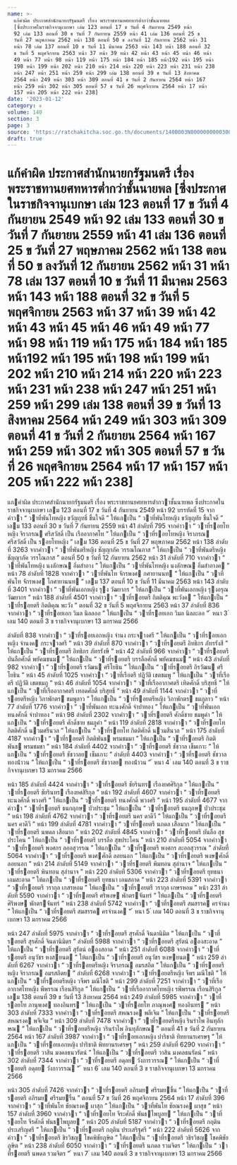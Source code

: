 ```yaml
---
name: >-
  แก้คำผิด ประกาศสำนักนายกรัฐมนตรี เรื่อง พระราชทานยศทหารต่ำกว่าชั้นนายพล
  [ซึ่งประกาศในราชกิจจานุเบกษา เล่ม 123 ตอนที่ 17 ข วันที่ 4 กันยายน 2549 หน้า
  92 เล่ม 133 ตอนที่ 30 ข วันที่ 7 กันยายน 2559 หน้า 41 เล่ม 136 ตอนที่ 25 ข
  วันที่ 27 พฤษภาคม 2562 หน้า 138 ตอนที่ 50 ข ลงวันที่ 12 กันยายน 2562 หน้า 31
  หน้า 78 เล่ม 137 ตอนที่ 10 ข วันที่ 11 มีนาคม 2563 หน้า 143 หน้า 188 ตอนที่ 32
  ข วันที่ 5 พฤศจิกายน 2563 หน้า 37 หน้า 39 หน้า 42 หน้า 43 หน้า 45 หน้า 46 หน้า
  49 หน้า 77 หน้า 98 หน้า 119 หน้า 175 หน้า 184 หน้า 185 หน้า192 หน้า 195 หน้า
  198 หน้า 199 หน้า 202 หน้า 210 หน้า 214 หน้า 220 หน้า 223 หน้า 231 หน้า 238
  หน้า 247 หน้า 251 หน้า 259 หน้า 299 เล่ม 138 ตอนที่ 39 ข วันที่ 13 สิงหาคม
  2564 หน้า 249 หน้า 303 หน้า 309 ตอนที่ 41 ข วันที่ 2 กันยายน 2564 หน้า 167
  หน้า 259 หน้า 302 หน้า 305 ตอนที่ 57 ข วันที่ 26 พฤศจิกายน 2564 หน้า 17 หน้า
  157 หน้า 205 หน้า 222 หน้า 238]
date: '2023-01-12'
category: ข
volume: 140
section: 3
page: 3
source: 'https://ratchakitcha.soc.go.th/documents/140B003N0000000000300.pdf'
draft: true
---
```


# แก้คำผิด ประกาศสำนักนายกรัฐมนตรี เรื่อง พระราชทานยศทหารต่ำกว่าชั้นนายพล [ซึ่งประกาศในราชกิจจานุเบกษา เล่ม 123 ตอนที่ 17 ข วันที่ 4 กันยายน 2549 หน้า 92 เล่ม 133 ตอนที่ 30 ข วันที่ 7 กันยายน 2559 หน้า 41 เล่ม 136 ตอนที่ 25 ข วันที่ 27 พฤษภาคม 2562 หน้า 138 ตอนที่ 50 ข ลงวันที่ 12 กันยายน 2562 หน้า 31 หน้า 78 เล่ม 137 ตอนที่ 10 ข วันที่ 11 มีนาคม 2563 หน้า 143 หน้า 188 ตอนที่ 32 ข วันที่ 5 พฤศจิกายน 2563 หน้า 37 หน้า 39 หน้า 42 หน้า 43 หน้า 45 หน้า 46 หน้า 49 หน้า 77 หน้า 98 หน้า 119 หน้า 175 หน้า 184 หน้า 185 หน้า192 หน้า 195 หน้า 198 หน้า 199 หน้า 202 หน้า 210 หน้า 214 หน้า 220 หน้า 223 หน้า 231 หน้า 238 หน้า 247 หน้า 251 หน้า 259 หน้า 299 เล่ม 138 ตอนที่ 39 ข วันที่ 13 สิงหาคม 2564 หน้า 249 หน้า 303 หน้า 309 ตอนที่ 41 ข วันที่ 2 กันยายน 2564 หน้า 167 หน้า 259 หน้า 302 หน้า 305 ตอนที่ 57 ข วันที่ 26 พฤศจิกายน 2564 หน้า 17 หน้า 157 หน้า 205 หน้า 222 หน้า 238]

แกคําผิด ประกาศสํานักนายกรัฐมนตรี เรื่อง พระราชทานยศทหารต่ํากวาชั้นนายพล ซึ่งประกาศในราชกิจจานุเบกษา เลม 123 ตอนที่ 17 ข วันที่ 4 กันยายน 2549 หน้า 92 บรรทัดที่ 15 จากคําวา “ วาที่พันโทหญิง ขวัญฤทธิ์ ชื่นใจดี ” ให้แกเป็น “ วาที่พันโทหญิง ขวัญฤทัย ชื่นใจดี ” เลม 133 ตอนที่ 30 ข วันที่ 7 กันยายน 2559 หน้า 41 ลําดับที่ 795 จากคําวา “ วาที่รอยโทหญิง จิราภรณ ศรีสวัสดิ์ เป็น เรืออากาศโท ” ให้แกเป็น “ วาที่รอยโทหญิง จิราภรณ ศรีสวัสดิ์ เป็น รอยโทหญิง ” เลม 136 ตอนที่ 25 ข วันที่ 27 พฤษภาคม 2562 หน้า 138 ลําดับที่ 3263 จากคําวา “ วาที่พันตรีหญิง ชัญญาภัค วรรณโณภาส ” ให้แกเป็น “ วาที่พันตรีหญิง ชัญญาภัค วรรโณภาส ” ตอนที่ 50 ข วันที่ 12 กันยายน 2562 หน้า 31 ลําดับที่ 710 จากคําวา “ วาที่พันโทหญิง นงลักษณ อิ่มสําอาง ” ให้แกเป็น “ วาที่พันโทหญิง นงลักษณ อิ่มสําอางค ” หน้า 78 ลําดับที่ 1828 จากคําวา “ วาที่พันโท จักรพงศ กศายานนท ” ให้แกเป็น “ วาที่พันโท จักรพงศ โกศายานนท ” เลม 137 ตอนที่ 10 ข วันที่ 11 มีนาคม 2563 หน้า 143 ลําดับที่ 3401 จากคําวา “ วาที่พันเอกหญิง รุง วัฒยากร ” ให้แกเป็น “ วาที่พันเอกหญิง รุงอรุณ วัฒยากร ” หน้า 188 ลําดับที่ 4501 จากคําวา “ วาที่รอยตรี กิตติคุณ พะวังค ” ให้แกเป็น “ วาที่รอยตรี กิตติคุณ พะวัง ” ตอนที่ 32 ข วันที่ 5 พฤศจิกายน 2563 หน้า 37 ลําดับที่ 836 จากคําวา “ วาที่รอยเอก วิมล นิลลออ ” ให้แกเป็น “ วาที่รอยเอก วิมล นิลละออ ” ้ หนา 3 ่ เลม 140 ตอนที่ 3 ข ราชกิจจานุเบกษา 13 มกราคม 2566

ลําดับที่ 838 จากคําวา “ วาที่รอยเอกหญิง จํานง กระจางศรี ” ให้แกเป็น “ วาที่รอยเอกหญิง จํานงค กระจางศรี ” หน้า 39 ลําดับที่ 870 จากคําวา “ วาที่รอยตรี อิทธิกร ภัทรรังสี ” ให้แกเป็น “ วาที่รอยตรี อิทธิกร ภัทรรังษี ” หน้า 42 ลําดับที่ 966 จากคําวา “ วาที่รอยตรี บันลือศักดิ์ พยัคฆชนม ” ให้แกเป็น “ วาที่รอยตรี บรรลือศักดิ์ พยัคฆชนม ” หน้า 43 ลําดับที่ 982 จากคําวา “ วาที่รอยตรี รวัฒน ศรีโยธิน ” ให้แกเป็น “ วาที่รอยตรี ถิรวัฒน ศรีโยธิน ” หน้า 45 ลําดับที่ 1025 จากคําวา “ วาที่เรือตรี ปฏิวัติ เขตชมพู ” ให้แกเป็น “ วาที่เรือตรี ปฏิวัติ เขตชมภู ” หน้า 46 ลําดับที่ 1054 จากคําวา “ วาที่เรืออากาศตรี เทิดศักดิ์ บริสุทธิ์ ” ให้แกเป็น “ วาที่เรืออากาศตรี เทอดศักดิ์ บริสุทธิ์ ” หน้า 49 ลําดับที่ 1144 จากคําวา “ วาที่รอยตรีหญิง วิภาพักตร ชมพูลาว ” ให้แกเป็น “ วาที่รอยตรีหญิง วิภาพักตร ชมภูลาว ” หน้า 77 ลําดับที่ 1776 จากคําวา “ วาที่พันเอก ทะนงศักดิ์ จําปาทอง ” ให้แกเป็น “ วาที่พันเอก ทนงศักดิ์ จําปาทอง ” หน้า 98 ลําดับที่ 2302 จากคําวา “ วาที่รอยตรี ศักดิ์ชาย ชมพูคํา ” ให้แกเป็น “ วาที่รอยตรี ศักดิ์ชาย ชมภูคํา ” หน้า 119 ลําดับที่ 2818 จากคําวา “ วาที่รอยโท กิตติศักดิ์ นวมศรีนวล ” ให้แกเป็น “ วาที่รอยโท กิตติศักดิ์ นวมสีนวล ” หน้า 175 ลําดับที่ 4187 จากคําวา “ วาที่รอยตรี กิตติพันธ พรมชมมา ” ให้แกเป็น “ วาที่รอยตรี กิตติพันธ พรมชมชา ” หน้า 184 ลําดับที่ 4402 จากคําวา “ วาที่รอยตรี ชัชวาล เข็มเกาะ ” ให้แกเป็น “ วาที่รอยตรี ชัชวาลย เข็มเกาะ ” ลําดับที่ 4403 จากคําวา “ วาที่รอยตรี ชัชวาล ทองน้ําวน ” ให้แกเป็น “ วาที่รอยตรี ชัชวาลย ทองน้ําวน ” ้ หนา 4 ่ เลม 140 ตอนที่ 3 ข ราชกิจจานุเบกษา 13 มกราคม 2566

หน้า 185 ลําดับที่ 4424 จากคําวา “ วาที่รอยตรี ชัยรินทร เรืองยศศิริกุล ” ให้แกเป็น “ วาที่รอยตรี ชัยรินทร เรืองยศสิริกุล ” หน้า 192 ลําดับที่ 4607 จากคําวา “ วาที่รอยตรี ทะนงศักดิ์ พวงศรี ” ให้แกเป็น “ วาที่รอยตรี ทนงศักดิ์ พวงศรี ” หน้า 195 ลําดับที่ 4677 จากคําวา “ วาที่รอยตรี ธนกฤกษ บัวประชุม ” ให้แกเป็น “ วาที่รอยตรี ธนฤกษ บัวประชุม ” หน้า 198 ลําดับที่ 4762 จากคําวา “ วาที่รอยตรี นคร ดาดีวี ” ให้แกเป็น “ วาที่รอยตรี นคร คาดีวี ” หน้า 199 ลําดับที่ 4781 จากคําวา “ วาที่รอยตรี นภดล เสือมาก ” ให้แกเป็น “ วาที่รอยตรี นพดล เสือมาก ” หน้า 202 ลําดับที่ 4845 จากคําวา “ วาที่รอยตรี บันลือ สุขประโคน ” ให้แกเป็น “ วาที่รอยตรี บรรลือ สุขประโคน ” หน้า 210 ลําดับที่ 5054 จากคําวา “ วาที่รอยตรี พงศกร ลออสุวรรณ ” ให้แกเป็น “ วาที่รอยตรี พงศกร ละออสุวรรณ ” ลําดับที่ 5064 จากคําวา “ วาที่รอยตรี พงศศักดิ์ ลอยนอก ” ให้แกเป็น “ วาที่รอยตรี พงษศักดิ์ ลอยนอก ” หน้า 214 ลําดับที่ 5149 จากคําวา “ วาที่รอยตรี พิมทอน สุลํานาจ ” ให้แกเป็น “ วาที่รอยตรี พินทอน สุลํานาจ ” หน้า 220 ลําดับที่ 5306 จากคําวา “ วาที่รอยตรี ยุทธนา เอมสะอาด ” ให้แกเป็น “ วาที่รอยตรี ยุทธนา เอมสอาด ” หน้า 223 ลําดับที่ 5391 จากคําวา “ วาที่รอยตรี วรากุล เกสรหอม ” ให้แกเป็น “ วาที่รอยตรี วรากุล เกษรหอม ” หน้า 231 ลําดับที่ 5590 จากคําวา “ วาที่รอยตรี ศริพงษ พักตรจันทร์ ” ให้แกเป็น “ วาที่รอยตรี ศิริพงษ พักตรจันทร์ ” หน้า 238 ลําดับที่ 5742 จากคําวา “ วาที่รอยตรี สมสรรค ครจํานง ” ให้แกเป็น “ วาที่รอยตรี สมสรรค ครจํานงค ” ้ หนา 5 ่ เลม 140 ตอนที่ 3 ข ราชกิจจานุเบกษา 13 มกราคม 2566

หน้า 247 ลําดับที่ 5975 จากคําวา “ วาที่รอยตรี สุรศักดิ์ จินดานิมิต ” ให้แกเป็น “ วาที่รอยตรี สุรศักดิ์ จินดานิมิตร ” ลําดับที่ 5988 จากคําวา “ วาที่รอยตรี สุรัตน์ อองสะอาด ” ให้แกเป็น “ วาที่รอยตรี สุรัตน์ อองสอาด ” หน้า 251 ลําดับที่ 6088 จากคําวา “ วาที่รอยตรี อนุวัชร หงสยนต ” ให้แกเป็น “ วาที่รอยตรี อนุวัชร หงษยนต ” หน้า 259 ลําดับที่ 6267 จากคําวา “ วาที่รอยตรีหญิง จิราภรณ อมรสถิต ” ให้แกเป็น “ วาที่รอยตรีหญิง จิราภรณ อมรสถิตย ” ลําดับที่ 6268 จากคําวา “ วาที่รอยตรีหญิง จีพร มณีโชติ ” ให้แกเป็น “ วาที่รอยตรีหญิง วจีพร มณีโชติ ” หน้า 299 ลําดับที่ 7251 จากคําวา “ วาที่เรืออากาศโทหญิง พีพรรณ เรือนสิริกูล ” ให้แกเป็น “ วาที่เรืออากาศโทหญิง รพีพรรณ เรือนสิริกูล ” เลม 138 ตอนที่ 39 ข วันที่ 13 สิงหาคม 2564 หน้า 249 ลําดับที่ 5985 จากคําวา “ วาที่รอยโท ภานุพงศ ทองอินทร ” ให้แกเป็น “ วาที่รอยโท ภาณุพงศ ทองอินทร ” หน้า 303 ลําดับที่ 7333 จากคําวา “ วาที่รอยตรี สหณรงค พลีเจิม ” ให้แกเป็น “ วาที่รอยตรี สหณรงค พจีเจิม ” หน้า 309 ลําดับที่ 7478 จากคําวา “ วาที่รอยตรีหญิง รินรําไพ อินทุลักษณ ” ให้แกเป็น “ วาที่รอยตรีหญิง วรินรําไพ อินทุลักษณ ” ตอนที่ 41 ข วันที่ 2 กันยายน 2564 หน้า 167 ลําดับที่ 3987 จากคําวา “ วาที่รอยเอกหญิง ปาริชาติ ทิทยานรเศรษฐ ” ให้แกเป็น “ วาที่รอยเอกหญิง ปาริชาติ พิทยานรเศรษฐ ” หน้า 259 ลําดับที่ 6290 จากคําวา “ วาที่รอยตรี วาสิน มงคลธนวรัตน์ ” ให้แกเป็น “ วาที่รอยตรี วาสิน มงคลธนรัตน์ ” หน้า 302 ลําดับที่ 7344 จากคําวา “ วาที่รอยตรี อดุลย วังการวรรณ ” ให้แกเป็น “ วาที่รอยตรี อดุลย วังกาวรรณ ” ้ หนา 6 ่ เลม 140 ตอนที่ 3 ข ราชกิจจานุเบกษา 13 มกราคม 2566

หน้า 305 ลําดับที่ 7426 จากคําวา “ วาที่รอยตรี อภิรมย ศรีรมยชื่น ” ให้แกเป็น “ วาที่รอยตรี อภิรมย ศรีรมยรื่น ” ตอนที่ 57 ข วันที่ 26 พฤศจิกายน 2564 หน้า 17 ลําดับที่ 396 จากคําวา “ วาที่พันโท ชัยณรงค ผาสุก ” ให้แกเป็น “ วาที่พันโท ชัยณรงค ผาสุข ” หน้า 157 ลําดับที่ 3960 จากคําวา “ วาที่รอยโท จีระศักดิ์ พันธไพบูลย ” ให้แกเป็น “ วาที่รอยโท จีรศักดิ์ พันธไพบูลย ” หน้า 205 ลําดับที่ 5187 จากคําวา “ วาที่รอยตรี กฤติน ประเสริญศรี ” ให้แกเป็น “ วาที่รอยตรี กฤติน ประเสริฐศรี ” หน้า 222 ลําดับที่ 5626 จากคําวา “ วาที่รอยตรี ชิรวิชญ โชคพิชัยภูษิต ” ให้แกเป็น “ วาที่รอยตรี วชิรวิชญ โชคพิชัยภูษิต ” หน้า 238 ลําดับที่ 6050 จากคําวา “ วาที่รอยตรี นภดล รวมจิตร ” ให้แกเป็น “ วาที่รอยตรี นพดล รวมจิตร ” ้ หนา 7 ่ เลม 140 ตอนที่ 3 ข ราชกิจจานุเบกษา 13 มกราคม 2566
